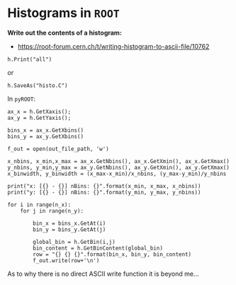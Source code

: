 # Histograms in `ROOT`


**Write out the contents of a histogram:**

- https://root-forum.cern.ch/t/writing-histogram-to-ascii-file/10762

~~~~
h.Print("all")
~~~~

or 

~~~~
h.SaveAs("histo.C")
~~~~

In `pyROOT`:

~~~~
ax_x = h.GetXaxis();
ax_y = h.GetYaxis();

bins_x = ax_x.GetXbins()
bins_y = ax_y.GetXbins()

f_out = open(out_file_path, 'w')

x_nbins, x_min,x_max = ax_x.GetNbins(), ax_x.GetXmin(), ax_x.GetXmax()
y_nbins, y_min,y_max = ax_y.GetNbins(), ax_y.GetXmin(), ax_y.GetXmax()
x_binwidth, y_binwidth = (x_max-x_min)/x_nbins, (y_max-y_min)/y_nbins

print("x: [{} - {}] nBins: {}".format(x_min, x_max, x_nbins))
print("y: [{} - {}] nBins: {}".format(y_min, y_max, y_nbins))

for i in range(n_x):
    for j in range(n_y):

        bin_x = bins_x.GetAt(i)
        bin_y = bins_y.GetAt(j)

        global_bin = h.GetBin(i,j)
        bin_content = h.GetBinContent(global_bin)
        row = "{} {} {}".format(bin_x, bin_y, bin_content)
        f_out.write(row+'\n')
~~~~

As to why there is no direct ASCII write function it is beyond me...
